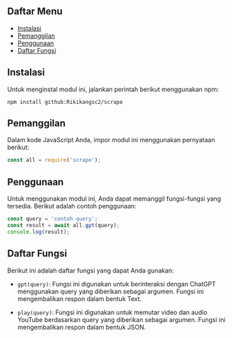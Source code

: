 

## Daftar Menu

- [Instalasi](#instalasi)
- [Pemanggilan](#pemanggilan)
- [Penggunaan](#penggunaan)
- [Daftar Fungsi](#daftar-fungsi)

## Instalasi

Untuk menginstal modul ini, jalankan perintah berikut menggunakan npm:

```shell
npm install github:Rikikangsc2/scrape
```

## Pemanggilan

Dalam kode JavaScript Anda, impor modul ini menggunakan pernyataan berikut:

```javascript
const all = require('scrape');
```

## Penggunaan

Untuk menggunakan modul ini, Anda dapat memanggil fungsi-fungsi yang tersedia. Berikut adalah contoh penggunaan:

```javascript
const query = 'contoh query';
const result = await all.gpt(query);
console.log(result);
```

## Daftar Fungsi

Berikut ini adalah daftar fungsi yang dapat Anda gunakan:

- `gpt(query)`: Fungsi ini digunakan untuk berinteraksi dengan ChatGPT menggunakan query yang diberikan sebagai argumen. Fungsi ini mengembalikan respon dalam bentuk Text.

- `play(query)`: Fungsi ini digunakan untuk memutar video dan audio YouTube berdasarkan query yang diberikan sebagai argumen. Fungsi ini mengembalikan respon dalam bentuk JSON.
